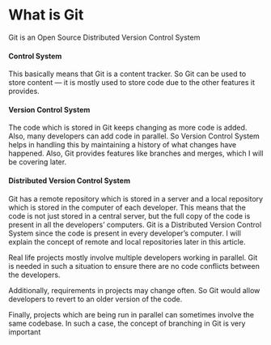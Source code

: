 # What is Git

Git is an Open Source Distributed Version Control System

#### Control System

This basically means that Git is a content tracker. So Git can be used to store content — it is mostly used to store code due to the other features it provides.

#### Version Control System

The code which is stored in Git keeps changing as more code is added. Also, many developers can add code in parallel. So Version Control System helps in handling this by maintaining a history of what changes have happened. Also, Git provides features like branches and merges, which I will be covering later.

#### Distributed Version Control System

Git has a remote repository which is stored in a server and a local repository which is stored in the computer of each developer. This means that the code is not just stored in a central server, but the full copy of the code is present in all the developers’ computers. Git is a Distributed Version Control System since the code is present in every developer’s computer. I will explain the concept of remote and local repositories later in this article.

Real life projects mostly involve multiple developers working in parallel. Git is needed in such a situation to ensure there are no code conflicts between the developers.

Additionally, requirements in projects may change often. So Git would allow developers to revert to an older version of the code.

Finally, projects which are being run in parallel can sometimes involve the same codebase. In such a case, the concept of branching in Git is very important

